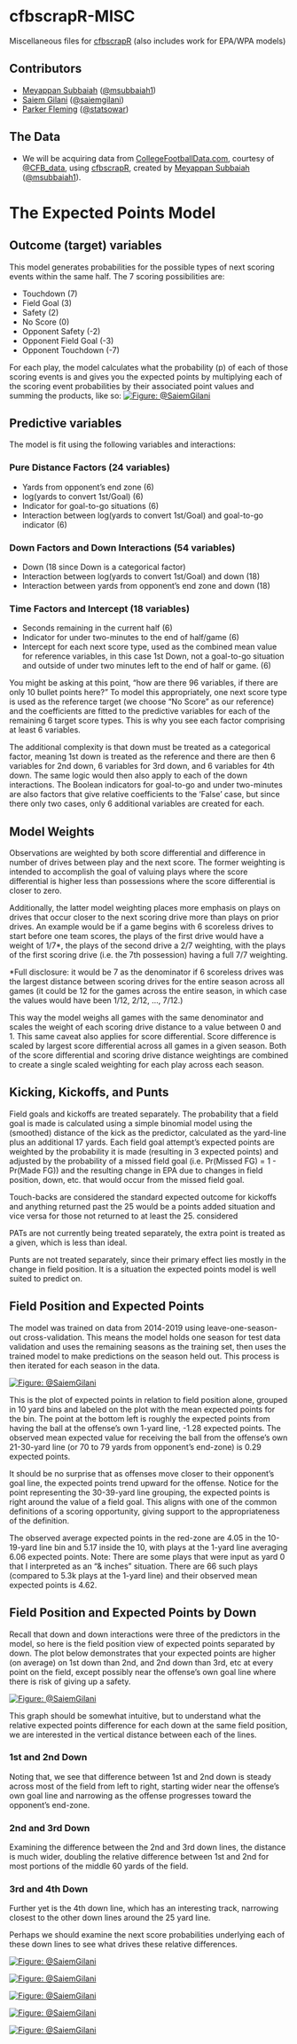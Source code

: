 # cfbscrapR-MISC
Miscellaneous files for [cfbscrapR](https://github.com/meysubb/cfbscrapR "cfbscrapR GitHub repository") (also includes work for EPA/WPA models)
## Contributors 
- [Meyappan Subbaiah](https://github.com/meysubb "Meyappan's GitHub") ([@msubbaiah1](https://twitter.com/msubbaiah1?s=20 "Meyappan's Twitter"))
- [Saiem Gilani](https://github.com/saiemgilani "Saiem's GitHub") ([@saiemgilani](https://twitter.com/SaiemGilani?s=20 "Saiem's Twitter"))
- [Parker Fleming](https://github.com/spfleming "Parker's GitHub") ([@statsowar](https://twitter.com/statsowar?s=20 "Parker's Twitter"))
## The Data
- We will be acquiring data from [CollegeFootballData.com](https://collegefootballdata.com/ "CollegeFootballData.com"), courtesy of [@CFB_data](https://twitter.com/cfb_data "CollegeFootballData.com's Twitter"), using [cfbscrapR](https://github.com/meysubb/cfbscrapR "cfbscrapR GitHub repository"), created by [Meyappan Subbaiah](https://github.com/meysubb "Meyappan's GitHub") ([@msubbaiah1](https://twitter.com/msubbaiah1?s=20 "Meyappan's Twitter")).

# The Expected Points Model
## Outcome (target) variables
 This model generates probabilities for the possible types of next scoring events within the same half. The 7 scoring possibilities are:

- Touchdown (7)
- Field Goal (3)
- Safety (2)
- No Score (0)
- Opponent Safety (-2)
- Opponent Field Goal (-3)
- Opponent Touchdown (-7)
  
 For each play, the model calculates what the probability (p) of each of those scoring events is and gives you the expected points by multiplying each of the scoring event probabilities by their associated point values and summing the products, like so:
<a href="https://imgur.com/sJTs6j6"><img src="https://i.imgur.com/sJTs6j6.png" title="Figure: @SaiemGilani" /></a>

## Predictive variables

The model is fit using the following variables and interactions:

### Pure Distance Factors (24 variables)

- Yards from opponent’s end zone (6)
- log(yards to convert 1st/Goal) (6)
- Indicator for goal-to-go situations (6)
- Interaction between log(yards to convert 1st/Goal) and goal-to-go indicator (6)

### Down Factors and Down Interactions (54 variables)

- Down (18 since Down is a categorical factor)
- Interaction between log(yards to convert 1st/Goal) and down (18)
- Interaction between yards from opponent’s end zone and down (18)

### Time Factors and Intercept (18 variables)

- Seconds remaining in the current half (6)
- Indicator for under two-minutes to the end of half/game (6)
- Intercept for each next score type, used as the combined mean value for reference variables, in this case 1st Down, not a goal-to-go situation and outside of under two minutes left to the end of half or game. (6)

You might be asking at this point, “how are there 96 variables, if there are only 10 bullet points here?” To model this appropriately, one next score type is used as the reference target (we choose “No Score” as our reference) and the coefficients are fitted to the predictive variables for each of the remaining 6 target score types. This is why you see each factor comprising at least 6 variables. 

The additional complexity is that down must be treated as a categorical factor, meaning 1st down is treated as the reference and there are then 6 variables for 2nd down, 6 variables for 3rd down, and 6 variables for 4th down. The same logic would then also apply to each of the down interactions. The Boolean indicators for goal-to-go and under two-minutes are also factors that give relative coefficients to the ‘False’ case, but since there only two cases, only 6 additional variables are created for each. 

## Model Weights

Observations are weighted by both score differential and difference in number of drives between play and the next score. The former weighting is intended to accomplish the goal of valuing plays where the score differential is higher less than possessions where the score differential is closer to zero. 

Additionally, the latter model weighting places more emphasis on plays on drives that occur closer to the next scoring drive more than plays on prior drives. An example would be if a game begins with 6 scoreless drives to start before one team scores, the plays of the first drive would have a weight of 1/7*, the plays of the second drive a 2/7 weighting, with the plays of the first scoring drive (i.e. the 7th possession) having a full 7/7 weighting. 

*Full disclosure: it would be 7 as the denominator if 6 scoreless drives was the largest distance between scoring drives for the entire season across all games (it could be 12 for the games across the entire season, in which case the values would have been 1/12, 2/12, ..., 7/12.) 

This way the model weighs all games with the same denominator and scales the weight of each scoring drive distance to a value between 0 and 1. This same caveat also applies for score differential. Score difference is scaled by largest score differential across all games in a given season. Both of the score differential and scoring drive distance weightings are combined to create a single scaled weighting for each play across each season.

## Kicking, Kickoffs, and Punts

Field goals and kickoffs are treated separately. The probability that a field goal is made is calculated using a simple binomial model using the (smoothed) distance of the kick as the predictor, calculated as the yard-line plus an additional 17 yards. Each field goal attempt’s expected points are weighted by the probability it is made (resulting in 3 expected points) and adjusted by the probability of a missed field goal (i.e. Pr(Missed FG) = 1 - Pr(Made FG)) and the resulting change in EPA due to changes in field position, down, etc. that would occur from the missed field goal. 

Touch-backs are considered the standard expected outcome for kickoffs and anything returned past the 25 would be a points added situation and vice versa for those not returned to at least the 25. considered

PATs are not currently being treated separately, the extra point is treated as a given, which is less than ideal. 

Punts are not treated separately, since their primary effect lies mostly in the change in field position. It is a situation the expected points model is well suited to predict on. 

## Field Position and Expected Points

The model was trained on data from 2014-2019 using leave-one-season-out cross-validation. This means the model holds one season for test data validation and uses the remaining seasons as the training set, then uses the trained model to make predictions on the season held out. This process is then iterated for each season in the data.

<a href="https://imgur.com/g5rSRUX"><img src="https://i.imgur.com/g5rSRUX.png"  title="Figure: @SaiemGilani" /></a>

This is the plot of  expected points in relation to field position alone, grouped in 10 yard bins and labeled on the plot with the mean expected points for the bin. The point at the bottom left is roughly the expected points from having the ball at the offense’s own 1-yard line, -1.28 expected points. The observed mean expected value for receiving the ball from the offense’s own 21-30-yard line (or 70 to 79 yards from opponent’s end-zone) is 0.29 expected points.  

It should be no surprise that as offenses move closer to their opponent’s goal line, the expected points trend upward for the offense. Notice for the point representing the 30-39-yard line grouping, the expected points is right around the value of a field goal. This aligns with one of the common definitions of a scoring opportunity, giving support to the appropriateness of the definition.  

The observed average expected points in the red-zone are 4.05 in the 10-19-yard line bin and 5.17 inside the 10, with plays at the 1-yard line averaging 6.06 expected points. Note: There are some plays that were input as yard 0 that I interpreted as an “& inches” situation. There are 66 such plays (compared to 5.3k plays at the 1-yard line) and their observed mean expected points is 4.62.

## Field Position and Expected Points by Down

Recall that down and down interactions were three of the predictors in the model, so here is the field position view of expected points separated by down. The plot below demonstrates that your expected points are higher (on average) on 1st down than 2nd, and 2nd down than 3rd, etc at every point on the field, except possibly near the offense’s own goal line where there is risk of giving up a safety.

<a href="https://imgur.com/S7etCxQ"><img src="https://i.imgur.com/S7etCxQ.png" title="Figure: @SaiemGilani" /></a>

This graph should be somewhat intuitive, but to understand what the relative expected points difference for each down at the same field position, we are interested in the vertical distance between each of the lines. 

### 1st and 2nd Down

Noting that, we see that difference between 1st and 2nd down is steady across most of the field from left to right, starting wider near the offense’s own goal line and narrowing as the offense progresses toward the opponent’s end-zone. 

### 2nd and 3rd Down

Examining the difference between the 2nd and 3rd down lines, the distance is much wider, doubling the relative difference between 1st and 2nd for most portions of the middle 60 yards of the field. 

### 3rd and 4th Down

Further yet is the 4th down line, which has an interesting track, narrowing closest to the other down lines around the 25 yard line. 

Perhaps we should examine the next score probabilities underlying each of these down lines to see what drives these relative differences. 

<a href="https://imgur.com/bo9t1yp"><img src="https://i.imgur.com/bo9t1yp.png" title="Figure: @SaiemGilani" /></a>

<a href="https://imgur.com/aBEWDtx"><img src="https://i.imgur.com/aBEWDtx.png" title="Figure: @SaiemGilani" /></a>

<a href="https://imgur.com/EARlj5x"><img src="https://i.imgur.com/EARlj5x.png" title="Figure: @SaiemGilani" /></a>

<a href="https://imgur.com/7Ow4Xk3"><img src="https://i.imgur.com/7Ow4Xk3.png" title="Figure: @SaiemGilani" /></a>

<a href="https://imgur.com/MSkGOBY"><img src="https://i.imgur.com/MSkGOBY.png" title="Figure: @SaiemGilani" /></a>
